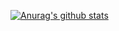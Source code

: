 [![Anurag's github stats](https://github-readme-stats.vercel.app/api?username=FairyEver&show_icons=true)](https://github.com/anuraghazra/github-readme-stats)
